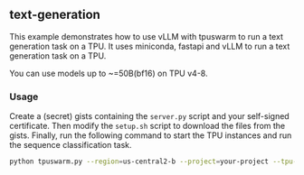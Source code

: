 ## text-generation

This example demonstrates how to use vLLM with tpuswarm to run a text generation task on a TPU. It uses miniconda, fastapi and vLLM to run a text generation task on a TPU.
 
You can use models up to ~=50B(bf16) on TPU v4-8.

### Usage

Create a (secret) gists containing the `server.py` script and your self-signed certificate.
Then modify the `setup.sh` script to download the files from the gists.
Finally, run the following command to start the TPU instances and run the sequence classification task.

```bash
python tpuswarm.py --region=us-central2-b --project=your-project --tpu-device=v4-8 --node-count=4 --batch=512 --command="screen -L -Logfile logfile.txt -d -m bash -c \"bash <(curl -sL [your setup.sh])\"" --port=5000 --host=0.0.0.0
```
